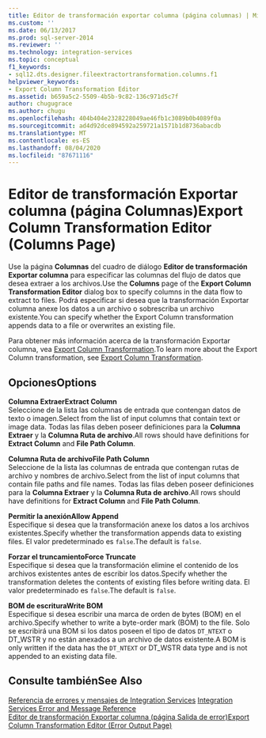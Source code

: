 ```yaml
---
title: Editor de transformación exportar columna (página columnas) | Microsoft Docs
ms.custom: ''
ms.date: 06/13/2017
ms.prod: sql-server-2014
ms.reviewer: ''
ms.technology: integration-services
ms.topic: conceptual
f1_keywords:
- sql12.dts.designer.fileextractortransformation.columns.f1
helpviewer_keywords:
- Export Column Transformation Editor
ms.assetid: b659a5c2-5509-4b5b-9c82-136c971d5c7f
author: chugugrace
ms.author: chugu
ms.openlocfilehash: 404b404e2328228049ae46fb1c3089b0b4089f0a
ms.sourcegitcommit: ad4d92dce894592a259721a1571b1d8736abacdb
ms.translationtype: MT
ms.contentlocale: es-ES
ms.lasthandoff: 08/04/2020
ms.locfileid: "87671116"
---
```

# <a name="export-column-transformation-editor-columns-page"></a><span data-ttu-id="a5eb1-102">Editor de transformación Exportar columna (página Columnas)</span><span class="sxs-lookup"><span data-stu-id="a5eb1-102">Export Column Transformation Editor (Columns Page)</span></span>
  <span data-ttu-id="a5eb1-103">Use la página **Columnas** del cuadro de diálogo **Editor de transformación Exportar columna** para especificar las columnas del flujo de datos que desea extraer a los archivos.</span><span class="sxs-lookup"><span data-stu-id="a5eb1-103">Use the **Columns** page of the **Export Column Transformation Editor** dialog box to specify columns in the data flow to extract to files.</span></span> <span data-ttu-id="a5eb1-104">Podrá especificar si desea que la transformación Exportar columna anexe los datos a un archivo o sobrescriba un archivo existente.</span><span class="sxs-lookup"><span data-stu-id="a5eb1-104">You can specify whether the Export Column transformation appends data to a file or overwrites an existing file.</span></span>  
  
 <span data-ttu-id="a5eb1-105">Para obtener más información acerca de la transformación Exportar columna, vea [Export Column Transformation](data-flow/transformations/export-column-transformation.md).</span><span class="sxs-lookup"><span data-stu-id="a5eb1-105">To learn more about the Export Column transformation, see [Export Column Transformation](data-flow/transformations/export-column-transformation.md).</span></span>  
  
## <a name="options"></a><span data-ttu-id="a5eb1-106">Opciones</span><span class="sxs-lookup"><span data-stu-id="a5eb1-106">Options</span></span>  
 <span data-ttu-id="a5eb1-107">**Columna Extraer**</span><span class="sxs-lookup"><span data-stu-id="a5eb1-107">**Extract Column**</span></span>  
 <span data-ttu-id="a5eb1-108">Seleccione de la lista las columnas de entrada que contengan datos de texto o imagen.</span><span class="sxs-lookup"><span data-stu-id="a5eb1-108">Select from the list of input columns that contain text or image data.</span></span> <span data-ttu-id="a5eb1-109">Todas las filas deben poseer definiciones para la **Columna Extraer** y la **Columna Ruta de archivo**.</span><span class="sxs-lookup"><span data-stu-id="a5eb1-109">All rows should have definitions for **Extract Column** and **File Path Column**.</span></span>  
  
 <span data-ttu-id="a5eb1-110">**Columna Ruta de archivo**</span><span class="sxs-lookup"><span data-stu-id="a5eb1-110">**File Path Column**</span></span>  
 <span data-ttu-id="a5eb1-111">Seleccione de la lista las columnas de entrada que contengan rutas de archivo y nombres de archivo.</span><span class="sxs-lookup"><span data-stu-id="a5eb1-111">Select from the list of input columns that contain file paths and file names.</span></span> <span data-ttu-id="a5eb1-112">Todas las filas deben poseer definiciones para la **Columna Extraer** y la **Columna Ruta de archivo**.</span><span class="sxs-lookup"><span data-stu-id="a5eb1-112">All rows should have definitions for **Extract Column** and **File Path Column**.</span></span>  
  
 <span data-ttu-id="a5eb1-113">**Permitir la anexión**</span><span class="sxs-lookup"><span data-stu-id="a5eb1-113">**Allow Append**</span></span>  
 <span data-ttu-id="a5eb1-114">Especifique si desea que la transformación anexe los datos a los archivos existentes.</span><span class="sxs-lookup"><span data-stu-id="a5eb1-114">Specify whether the transformation appends data to existing files.</span></span> <span data-ttu-id="a5eb1-115">El valor predeterminado es `false`.</span><span class="sxs-lookup"><span data-stu-id="a5eb1-115">The default is `false`.</span></span>  
  
 <span data-ttu-id="a5eb1-116">**Forzar el truncamiento**</span><span class="sxs-lookup"><span data-stu-id="a5eb1-116">**Force Truncate**</span></span>  
 <span data-ttu-id="a5eb1-117">Especifique si desea que la transformación elimine el contenido de los archivos existentes antes de escribir los datos.</span><span class="sxs-lookup"><span data-stu-id="a5eb1-117">Specify whether the transformation deletes the contents of existing files before writing data.</span></span> <span data-ttu-id="a5eb1-118">El valor predeterminado es `false`.</span><span class="sxs-lookup"><span data-stu-id="a5eb1-118">The default is `false`.</span></span>  
  
 <span data-ttu-id="a5eb1-119">**BOM de escritura**</span><span class="sxs-lookup"><span data-stu-id="a5eb1-119">**Write BOM**</span></span>  
 <span data-ttu-id="a5eb1-120">Especifique si desea escribir una marca de orden de bytes (BOM) en el archivo.</span><span class="sxs-lookup"><span data-stu-id="a5eb1-120">Specify whether to write a byte-order mark (BOM) to the file.</span></span> <span data-ttu-id="a5eb1-121">Solo se escribirá una BOM si los datos poseen el tipo de datos `DT_NTEXT` o DT_WSTR y no están anexados a un archivo de datos existente.</span><span class="sxs-lookup"><span data-stu-id="a5eb1-121">A BOM is only written if the data has the `DT_NTEXT` or DT_WSTR data type and is not appended to an existing data file.</span></span>  
  
## <a name="see-also"></a><span data-ttu-id="a5eb1-122">Consulte también</span><span class="sxs-lookup"><span data-stu-id="a5eb1-122">See Also</span></span>  
 <span data-ttu-id="a5eb1-123">[Referencia de errores y mensajes de Integration Services](../../2014/integration-services/integration-services-error-and-message-reference.md) </span><span class="sxs-lookup"><span data-stu-id="a5eb1-123">[Integration Services Error and Message Reference](../../2014/integration-services/integration-services-error-and-message-reference.md) </span></span>  
 [<span data-ttu-id="a5eb1-124">Editor de transformación Exportar columna &#40;página Salida de error&#41;</span><span class="sxs-lookup"><span data-stu-id="a5eb1-124">Export Column Transformation Editor &#40;Error Output Page&#41;</span></span>](../../2014/integration-services/export-column-transformation-editor-error-output-page.md)  
  
  
